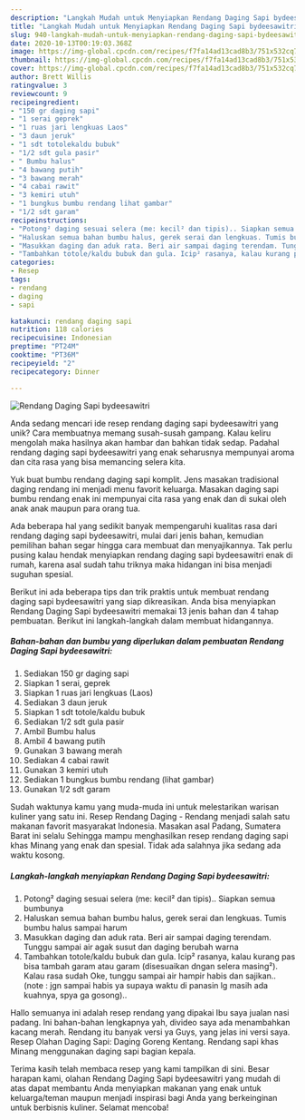 ```yaml
---
description: "Langkah Mudah untuk Menyiapkan Rendang Daging Sapi bydeesawitri, Bikin Ngiler"
title: "Langkah Mudah untuk Menyiapkan Rendang Daging Sapi bydeesawitri, Bikin Ngiler"
slug: 940-langkah-mudah-untuk-menyiapkan-rendang-daging-sapi-bydeesawitri-bikin-ngiler
date: 2020-10-13T00:19:03.368Z
image: https://img-global.cpcdn.com/recipes/f7fa14ad13cad8b3/751x532cq70/rendang-daging-sapi-bydeesawitri-foto-resep-utama.jpg
thumbnail: https://img-global.cpcdn.com/recipes/f7fa14ad13cad8b3/751x532cq70/rendang-daging-sapi-bydeesawitri-foto-resep-utama.jpg
cover: https://img-global.cpcdn.com/recipes/f7fa14ad13cad8b3/751x532cq70/rendang-daging-sapi-bydeesawitri-foto-resep-utama.jpg
author: Brett Willis
ratingvalue: 3
reviewcount: 9
recipeingredient:
- "150 gr daging sapi"
- "1 serai geprek"
- "1 ruas jari lengkuas Laos"
- "3 daun jeruk"
- "1 sdt totolekaldu bubuk"
- "1/2 sdt gula pasir"
- " Bumbu halus"
- "4 bawang putih"
- "3 bawang merah"
- "4 cabai rawit"
- "3 kemiri utuh"
- "1 bungkus bumbu rendang lihat gambar"
- "1/2 sdt garam"
recipeinstructions:
- "Potong² daging sesuai selera (me: kecil² dan tipis).. Siapkan semua bumbunya"
- "Haluskan semua bahan bumbu halus, gerek serai dan lengkuas. Tumis bumbu halus sampai harum"
- "Masukkan daging dan aduk rata. Beri air sampai daging terendam. Tunggu sampai air agak susut dan daging berubah warna"
- "Tambahkan totole/kaldu bubuk dan gula. Icip² rasanya, kalau kurang pas bisa tambah garam atau garam (disesuaikan dngan selera masing²). Kalau rasa sudah Oke, tunggu sampai air hampir habis dan sajikan.. (note : jgn sampai habis ya supaya waktu di panasin lg masih ada kuahnya, spya ga gosong).."
categories:
- Resep
tags:
- rendang
- daging
- sapi

katakunci: rendang daging sapi 
nutrition: 118 calories
recipecuisine: Indonesian
preptime: "PT24M"
cooktime: "PT36M"
recipeyield: "2"
recipecategory: Dinner

---
```



![Rendang Daging Sapi bydeesawitri](https://img-global.cpcdn.com/recipes/f7fa14ad13cad8b3/751x532cq70/rendang-daging-sapi-bydeesawitri-foto-resep-utama.jpg)

Anda sedang mencari ide resep rendang daging sapi bydeesawitri yang unik? Cara membuatnya memang susah-susah gampang. Kalau keliru mengolah maka hasilnya akan hambar dan bahkan tidak sedap. Padahal rendang daging sapi bydeesawitri yang enak seharusnya mempunyai aroma dan cita rasa yang bisa memancing selera kita.

Yuk buat bumbu rendang daging sapi komplit. Jens masakan tradisional daging rendang ini menjadi menu favorit keluarga. Masakan daging sapi bumbu rendang enak ini mempunyai cita rasa yang enak dan di sukai oleh anak anak maupun para orang tua.

Ada beberapa hal yang sedikit banyak mempengaruhi kualitas rasa dari rendang daging sapi bydeesawitri, mulai dari jenis bahan, kemudian pemilihan bahan segar hingga cara membuat dan menyajikannya. Tak perlu pusing kalau hendak menyiapkan rendang daging sapi bydeesawitri enak di rumah, karena asal sudah tahu triknya maka hidangan ini bisa menjadi suguhan spesial.


Berikut ini ada beberapa tips dan trik praktis untuk membuat rendang daging sapi bydeesawitri yang siap dikreasikan. Anda bisa menyiapkan Rendang Daging Sapi bydeesawitri memakai 13 jenis bahan dan 4 tahap pembuatan. Berikut ini langkah-langkah dalam membuat hidangannya.

<!--inarticleads1-->

##### Bahan-bahan dan bumbu yang diperlukan dalam pembuatan Rendang Daging Sapi bydeesawitri:

1. Sediakan 150 gr daging sapi
1. Siapkan 1 serai, geprek
1. Siapkan 1 ruas jari lengkuas (Laos)
1. Sediakan 3 daun jeruk
1. Siapkan 1 sdt totole/kaldu bubuk
1. Sediakan 1/2 sdt gula pasir
1. Ambil  Bumbu halus
1. Ambil 4 bawang putih
1. Gunakan 3 bawang merah
1. Sediakan 4 cabai rawit
1. Gunakan 3 kemiri utuh
1. Sediakan 1 bungkus bumbu rendang (lihat gambar)
1. Gunakan 1/2 sdt garam


Sudah waktunya kamu yang muda-muda ini untuk melestarikan warisan kuliner yang satu ini. Resep Rendang Daging - Rendang menjadi salah satu makanan favorit masyarakat Indonesia. Masakan asal Padang, Sumatera Barat ini selalu Sehingga mampu menghasilkan resep rendang daging sapi khas Minang yang enak dan spesial. Tidak ada salahnya jika sedang ada waktu kosong. 

<!--inarticleads2-->

##### Langkah-langkah menyiapkan Rendang Daging Sapi bydeesawitri:

1. Potong² daging sesuai selera (me: kecil² dan tipis).. Siapkan semua bumbunya
1. Haluskan semua bahan bumbu halus, gerek serai dan lengkuas. Tumis bumbu halus sampai harum
1. Masukkan daging dan aduk rata. Beri air sampai daging terendam. Tunggu sampai air agak susut dan daging berubah warna
1. Tambahkan totole/kaldu bubuk dan gula. Icip² rasanya, kalau kurang pas bisa tambah garam atau garam (disesuaikan dngan selera masing²). Kalau rasa sudah Oke, tunggu sampai air hampir habis dan sajikan.. (note : jgn sampai habis ya supaya waktu di panasin lg masih ada kuahnya, spya ga gosong)..


Hallo semuanya ini adalah resep rendang yang dipakai Ibu saya jualan nasi padang. Ini bahan-bahan lengkapnya yah, divideo saya ada menambahkan kacang merah. Rendang itu banyak versi ya Guys, yang jelas ini versi saya. Resep Olahan Daging Sapi: Daging Goreng Kentang. Rendang sapi khas Minang menggunakan daging sapi bagian kepala. 

Terima kasih telah membaca resep yang kami tampilkan di sini. Besar harapan kami, olahan Rendang Daging Sapi bydeesawitri yang mudah di atas dapat membantu Anda menyiapkan makanan yang enak untuk keluarga/teman maupun menjadi inspirasi bagi Anda yang berkeinginan untuk berbisnis kuliner. Selamat mencoba!
